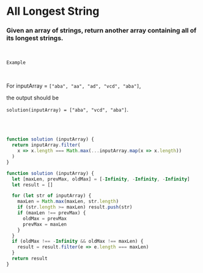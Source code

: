 # All Longest String

### Given an array of strings, return another array containing all of its longest strings.
<br />

`Example`

<br />

For inputArray = `["aba", "aa", "ad", "vcd", "aba"]`,

the output should be

`solution(inputArray) = ["aba", "vcd", "aba"]`.

<br />

<br />


```javascript
function solution (inputArray) {
  return inputArray.filter(
    x => x.length === Math.max(...inputArray.map(x => x.length))
  )
}
```

```javascript
function solution (inputArray) {
  let [maxLen, prevMax, oldMax] = [-Infinity, -Infinity, -Infinity]
  let result = []

  for (let str of inputArray) {
    maxLen = Math.max(maxLen, str.length)
    if (str.length >= maxLen) result.push(str)
    if (maxLen !== prevMax) {
      oldMax = prevMax
      prevMax = maxLen
    }
  }
  if (oldMax !== -Infinity && oldMax !== maxLen) {
    result = result.filter(e => e.length === maxLen)
  }
  return result
}
```
